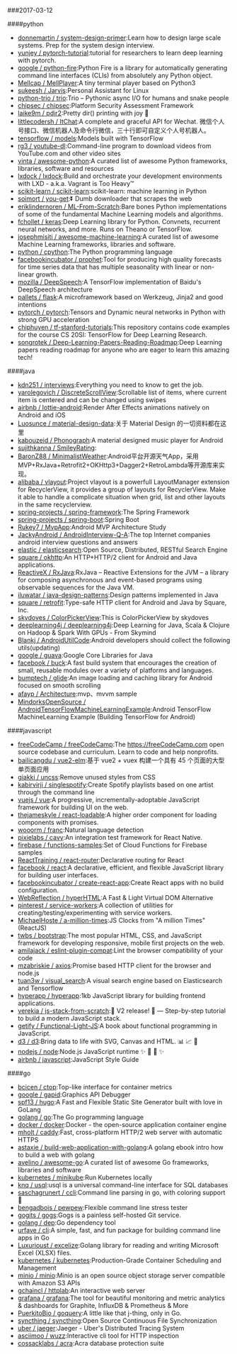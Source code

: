 ###2017-03-12

####python
* [donnemartin / system-design-primer](https://github.com/donnemartin/system-design-primer):Learn how to design large scale systems. Prep for the system design interview.
* [yunjey / pytorch-tutorial](https://github.com/yunjey/pytorch-tutorial):tutorial for researchers to learn deep learning with pytorch.
* [google / python-fire](https://github.com/google/python-fire):Python Fire is a library for automatically generating command line interfaces (CLIs) from absolutely any Python object.
* [Mellcap / MellPlayer](https://github.com/Mellcap/MellPlayer):A tiny terminal player based on Python3
* [sukeesh / Jarvis](https://github.com/sukeesh/Jarvis):Personal Assistant for Linux
* [python-trio / trio](https://github.com/python-trio/trio):Trio – Pythonic async I/O for humans and snake people
* [chipsec / chipsec](https://github.com/chipsec/chipsec):Platform Security Assessment Framework
* [laike9m / pdir2](https://github.com/laike9m/pdir2):Pretty dir() printing with joy 🍺
* [littlecodersh / ItChat](https://github.com/littlecodersh/ItChat):A complete and graceful API for Wechat. 微信个人号接口、微信机器人及命令行微信，三十行即可自定义个人号机器人。
* [tensorflow / models](https://github.com/tensorflow/models):Models built with TensorFlow
* [rg3 / youtube-dl](https://github.com/rg3/youtube-dl):Command-line program to download videos from YouTube.com and other video sites
* [vinta / awesome-python](https://github.com/vinta/awesome-python):A curated list of awesome Python frameworks, libraries, software and resources
* [lxdock / lxdock](https://github.com/lxdock/lxdock):Build and orchestrate your development environments with LXD - a.k.a. Vagrant is Too Heavy™
* [scikit-learn / scikit-learn](https://github.com/scikit-learn/scikit-learn):scikit-learn: machine learning in Python
* [soimort / you-get](https://github.com/soimort/you-get):⏬ Dumb downloader that scrapes the web
* [eriklindernoren / ML-From-Scratch](https://github.com/eriklindernoren/ML-From-Scratch):Bare bones Python implementations of some of the fundamental Machine Learning models and algorithms.
* [fchollet / keras](https://github.com/fchollet/keras):Deep Learning library for Python. Convnets, recurrent neural networks, and more. Runs on Theano or TensorFlow.
* [josephmisiti / awesome-machine-learning](https://github.com/josephmisiti/awesome-machine-learning):A curated list of awesome Machine Learning frameworks, libraries and software.
* [python / cpython](https://github.com/python/cpython):The Python programming language
* [facebookincubator / prophet](https://github.com/facebookincubator/prophet):Tool for producing high quality forecasts for time series data that has multiple seasonality with linear or non-linear growth.
* [mozilla / DeepSpeech](https://github.com/mozilla/DeepSpeech):A TensorFlow implementation of Baidu's DeepSpeech architecture
* [pallets / flask](https://github.com/pallets/flask):A microframework based on Werkzeug, Jinja2 and good intentions
* [pytorch / pytorch](https://github.com/pytorch/pytorch):Tensors and Dynamic neural networks in Python with strong GPU acceleration
* [chiphuyen / tf-stanford-tutorials](https://github.com/chiphuyen/tf-stanford-tutorials):This repository contains code examples for the course CS 20SI: TensorFlow for Deep Learning Research.
* [songrotek / Deep-Learning-Papers-Reading-Roadmap](https://github.com/songrotek/Deep-Learning-Papers-Reading-Roadmap):Deep Learning papers reading roadmap for anyone who are eager to learn this amazing tech!

####java
* [kdn251 / interviews](https://github.com/kdn251/interviews):Everything you need to know to get the job.
* [yarolegovich / DiscreteScrollView](https://github.com/yarolegovich/DiscreteScrollView):Scrollable list of items, where current item is centered and can be changed using swipes
* [airbnb / lottie-android](https://github.com/airbnb/lottie-android):Render After Effects animations natively on Android and iOS
* [Luosunce / material-design-data](https://github.com/Luosunce/material-design-data):关于 Material Design 的一切资料都在这里
* [kabouzeid / Phonograph](https://github.com/kabouzeid/Phonograph):A material designed music player for Android
* [sujithkanna / SmileyRating](https://github.com/sujithkanna/SmileyRating):
* [BaronZ88 / MinimalistWeather](https://github.com/BaronZ88/MinimalistWeather):Android平台开源天气App，采用MVP+RxJava+Retrofit2+OKHttp3+Dagger2+RetroLambda等开源库来实现。
* [alibaba / vlayout](https://github.com/alibaba/vlayout):Project vlayout is a powerfull LayoutManager extension for RecyclerView, it provides a group of layouts for RecyclerView. Make it able to handle a complicate situation when grid, list and other layouts in the same recyclerview.
* [spring-projects / spring-framework](https://github.com/spring-projects/spring-framework):The Spring Framework
* [spring-projects / spring-boot](https://github.com/spring-projects/spring-boot):Spring Boot
* [Rukey7 / MvpApp](https://github.com/Rukey7/MvpApp):Android MVP Architecture Study
* [JackyAndroid / AndroidInterview-Q-A](https://github.com/JackyAndroid/AndroidInterview-Q-A):The top Internet companies android interview questions and answers
* [elastic / elasticsearch](https://github.com/elastic/elasticsearch):Open Source, Distributed, RESTful Search Engine
* [square / okhttp](https://github.com/square/okhttp):An HTTP+HTTP/2 client for Android and Java applications.
* [ReactiveX / RxJava](https://github.com/ReactiveX/RxJava):RxJava – Reactive Extensions for the JVM – a library for composing asynchronous and event-based programs using observable sequences for the Java VM.
* [iluwatar / java-design-patterns](https://github.com/iluwatar/java-design-patterns):Design patterns implemented in Java
* [square / retrofit](https://github.com/square/retrofit):Type-safe HTTP client for Android and Java by Square, Inc.
* [skydoves / ColorPickerView](https://github.com/skydoves/ColorPickerView):This is ColorPickerView by skydoves
* [deeplearning4j / deeplearning4j](https://github.com/deeplearning4j/deeplearning4j):Deep Learning for Java, Scala & Clojure on Hadoop & Spark With GPUs - From Skymind
* [Blankj / AndroidUtilCode](https://github.com/Blankj/AndroidUtilCode):Android developers should collect the following utils(updating)
* [google / guava](https://github.com/google/guava):Google Core Libraries for Java
* [facebook / buck](https://github.com/facebook/buck):A fast build system that encourages the creation of small, reusable modules over a variety of platforms and languages.
* [bumptech / glide](https://github.com/bumptech/glide):An image loading and caching library for Android focused on smooth scrolling
* [afayp / Architecture](https://github.com/afayp/Architecture):mvp、mvvm sample
* [MindorksOpenSource / AndroidTensorFlowMachineLearningExample](https://github.com/MindorksOpenSource/AndroidTensorFlowMachineLearningExample):Android TensorFlow MachineLearning Example (Building TensorFlow for Android)

####javascript
* [freeCodeCamp / freeCodeCamp](https://github.com/freeCodeCamp/freeCodeCamp):The https://freeCodeCamp.com open source codebase and curriculum. Learn to code and help nonprofits.
* [bailicangdu / vue2-elm](https://github.com/bailicangdu/vue2-elm):基于 vue2 + vuex 构建一个具有 45 个页面的大型单页面应用
* [giakki / uncss](https://github.com/giakki/uncss):Remove unused styles from CSS
* [kabirvirji / singlespotify](https://github.com/kabirvirji/singlespotify):Create Spotify playlists based on one artist through the command line
* [vuejs / vue](https://github.com/vuejs/vue):A progressive, incrementally-adoptable JavaScript framework for building UI on the web.
* [thejameskyle / react-loadable](https://github.com/thejameskyle/react-loadable):A higher order component for loading components with promises.
* [wooorm / franc](https://github.com/wooorm/franc):Natural language detection
* [pixielabs / cavy](https://github.com/pixielabs/cavy):An integration test framework for React Native.
* [firebase / functions-samples](https://github.com/firebase/functions-samples):Set of Cloud Functions for Firebase samples
* [ReactTraining / react-router](https://github.com/ReactTraining/react-router):Declarative routing for React
* [facebook / react](https://github.com/facebook/react):A declarative, efficient, and flexible JavaScript library for building user interfaces.
* [facebookincubator / create-react-app](https://github.com/facebookincubator/create-react-app):Create React apps with no build configuration.
* [WebReflection / hyperHTML](https://github.com/WebReflection/hyperHTML):A Fast & Light Virtual DOM Alternative
* [pinterest / service-workers](https://github.com/pinterest/service-workers):A collection of utilities for creating/testing/experimenting with service workers.
* [MichaelHoste / a-million-times](https://github.com/MichaelHoste/a-million-times):JS Clocks from "A million Times" (ReactJS)
* [twbs / bootstrap](https://github.com/twbs/bootstrap):The most popular HTML, CSS, and JavaScript framework for developing responsive, mobile first projects on the web.
* [amilajack / eslint-plugin-compat](https://github.com/amilajack/eslint-plugin-compat):Lint the browser compatibility of your code
* [mzabriskie / axios](https://github.com/mzabriskie/axios):Promise based HTTP client for the browser and node.js
* [tuan3w / visual_search](https://github.com/tuan3w/visual_search):A visual search engine based on Elasticsearch and Tensorflow
* [hyperapp / hyperapp](https://github.com/hyperapp/hyperapp):1kb JavaScript library for building frontend applications.
* [verekia / js-stack-from-scratch](https://github.com/verekia/js-stack-from-scratch):🎉 V2 release! 🎉 — Step-by-step tutorial to build a modern JavaScript stack.
* [getify / Functional-Light-JS](https://github.com/getify/Functional-Light-JS):A book about functional programming in JavaScript.
* [d3 / d3](https://github.com/d3/d3):Bring data to life with SVG, Canvas and HTML. 📊 📈 🎉
* [nodejs / node](https://github.com/nodejs/node):Node.js JavaScript runtime ✨ 🐢 🚀 ✨
* [airbnb / javascript](https://github.com/airbnb/javascript):JavaScript Style Guide

####go
* [bcicen / ctop](https://github.com/bcicen/ctop):Top-like interface for container metrics
* [google / gapid](https://github.com/google/gapid):Graphics API Debugger
* [spf13 / hugo](https://github.com/spf13/hugo):A Fast and Flexible Static Site Generator built with love in GoLang
* [golang / go](https://github.com/golang/go):The Go programming language
* [docker / docker](https://github.com/docker/docker):Docker - the open-source application container engine
* [mholt / caddy](https://github.com/mholt/caddy):Fast, cross-platform HTTP/2 web server with automatic HTTPS
* [astaxie / build-web-application-with-golang](https://github.com/astaxie/build-web-application-with-golang):A golang ebook intro how to build a web with golang
* [avelino / awesome-go](https://github.com/avelino/awesome-go):A curated list of awesome Go frameworks, libraries and software
* [kubernetes / minikube](https://github.com/kubernetes/minikube):Run Kubernetes locally
* [knq / usql](https://github.com/knq/usql):usql is a universal command-line interface for SQL databases
* [saschagrunert / ccli](https://github.com/saschagrunert/ccli):Command line parsing in go, with coloring support 🌈
* [bengadbois / pewpew](https://github.com/bengadbois/pewpew):Flexible command line stress tester
* [gogits / gogs](https://github.com/gogits/gogs):Gogs is a painless self-hosted Git service.
* [golang / dep](https://github.com/golang/dep):Go dependency tool
* [urfave / cli](https://github.com/urfave/cli):A simple, fast, and fun package for building command line apps in Go
* [Luxurioust / excelize](https://github.com/Luxurioust/excelize):Golang library for reading and writing Microsoft Excel (XLSX) files.
* [kubernetes / kubernetes](https://github.com/kubernetes/kubernetes):Production-Grade Container Scheduling and Management
* [minio / minio](https://github.com/minio/minio):Minio is an open source object storage server compatible with Amazon S3 APIs
* [gchaincl / httplab](https://github.com/gchaincl/httplab):An interactive web server
* [grafana / grafana](https://github.com/grafana/grafana):The tool for beautiful monitoring and metric analytics & dashboards for Graphite, InfluxDB & Prometheus & More
* [PuerkitoBio / goquery](https://github.com/PuerkitoBio/goquery):A little like that j-thing, only in Go.
* [syncthing / syncthing](https://github.com/syncthing/syncthing):Open Source Continuous File Synchronization
* [uber / jaeger](https://github.com/uber/jaeger):Jaeger - Uber's Distributed Tracing System
* [asciimoo / wuzz](https://github.com/asciimoo/wuzz):Interactive cli tool for HTTP inspection
* [cossacklabs / acra](https://github.com/cossacklabs/acra):Acra database protection suite
